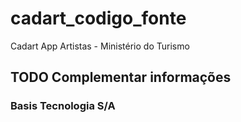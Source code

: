 # cadart_codigo_fonte

Cadart App Artistas - Ministério do Turismo

## TODO Complementar informações



### Basis Tecnologia S/A